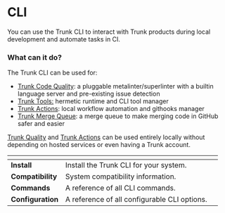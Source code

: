 # CLI

You can use the Trunk CLI to interact with Trunk products during local development and automate tasks in CI.

### What can it do?

The Trunk CLI can be used for:

* [Trunk Code Quality](../code-quality/): a pluggable metalinter/superlinter with a builtin language server and pre-existing issue detection
* [Trunk Tools:](getting-started/tools.md) hermetic runtime and CLI tool manager
* [Trunk Actions](getting-started/actions/): local workflow automation and githooks manager
* [Trunk Merge Queue](../merge-queue/): a merge queue to make merging code in GitHub safer and easier

[Trunk Quality](../code-quality/) and [Trunk Actions](getting-started/actions/) can be used entirely locally without depending on hosted services or even having a Trunk account.

<table data-card-size="large" data-view="cards"><thead><tr><th></th><th></th><th data-hidden></th></tr></thead><tbody><tr><td><strong>Install</strong></td><td>Install the Trunk CLI for your system.</td><td></td></tr><tr><td><strong>Compatibility</strong></td><td>System compatibility information.</td><td></td></tr><tr><td><strong>Commands</strong></td><td>A reference of all CLI commands.</td><td></td></tr><tr><td><strong>Configuration</strong></td><td>A reference of all configurable CLI options. </td><td></td></tr></tbody></table>

